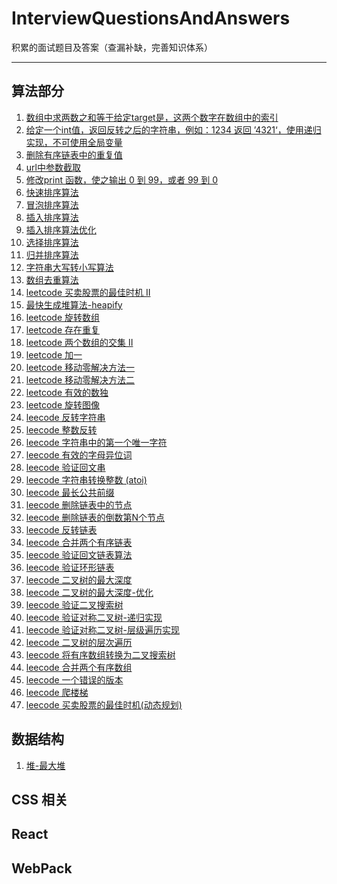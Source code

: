 <!--
 * @description: 
 * @author: JXY
 * @Date: 2019-08-28 13:53:11
 * @Email: JXY001a@aliyun.com
 * @LastEditTime: 2019-09-08 17:18:13
 -->

# InterviewQuestionsAndAnswers
积累的面试题目及答案（查漏补缺，完善知识体系）
***
## 算法部分
1. [数组中求两数之和等于给定target是，这两个数字在数组中的索引](https://github.com/JXY001A/InterviewQuestionsAndAnswers/blob/95cfdd5a0f269398c97f4355f8256dc5247a15fc/src/algroithm.js#L6)
2. [给定一个int值，返回反转之后的字符串，例如：1234 返回 ’4321‘，使用递归实现，不可使用全局变量](https://github.com/JXY001A/InterviewQuestionsAndAnswers/blob/95cfdd5a0f269398c97f4355f8256dc5247a15fc/src/algroithm.js#L33)
3. [删除有序链表中的重复值](https://github.com/JXY001A/InterviewQuestionsAndAnswers/blob/ef67e9b19e96432faaab1b39b6ef6e70c2df944c/src/algroithm.js#L54)
4. [url中参数截取](https://github.com/JXY001A/InterviewQuestionsAndAnswers/blob/e02537311cf027d666a21d8044a9130b8892e555/src/algroithm.js#L91)
5. [修改print 函数，使之输出 0 到 99，或者 99 到 0](https://github.com/JXY001A/InterviewQuestionsAndAnswers/blob/525a590eeb2ab122910ff27e206e3c08e36a5620/src/algroithm.js#L129)
6. [快速排序算法](https://github.com/JXY001A/InterviewQuestionsAndAnswers/blob/2d42a9c58642bb3ee88caeaae7be15367033a48f/src/algroithm.js#L151)
7. [冒泡排序算法](https://github.com/JXY001A/InterviewQuestionsAndAnswers/blob/a192caf4ce89e43506a636b8961944fbd2184a0f/src/algroithm.js#L189)
8. [插入排序算法](https://github.com/JXY001A/InterviewQuestionsAndAnswers/blob/d585a6a2cf6d1b0c5cb0d3aa800fb8a1e2acd5eb/src/algroithm.js#L208)
9. [插入排序算法优化](https://github.com/JXY001A/InterviewQuestionsAndAnswers/blob/d585a6a2cf6d1b0c5cb0d3aa800fb8a1e2acd5eb/src/algroithm.js#L225)
10. [选择排序算法](https://github.com/JXY001A/InterviewQuestionsAndAnswers/blob/216dfd305804e7ef4ff4aa98721f6547eb264f7d/src/algroithm.js#L242)
11. [归并排序算法](https://github.com/JXY001A/InterviewQuestionsAndAnswers/blob/66c81d40ed7ffe24b94c0a045a4f3db8350a105b/src/algroithm.js#L264)
12. [字符串大写转小写算法](https://github.com/JXY001A/InterviewQuestionsAndAnswers/blob/d8f2761ff2bbe7db54445a06e38c7cf97c0061c7/src/algroithm.js#L305)
13. [数组去重算法](https://github.com/JXY001A/InterviewQuestionsAndAnswers/blob/e9613de8566b1c631f0153dd238ee9f0009652c1/src/algroithm.js#L331)
14. [leetcode 买卖股票的最佳时机 II](https://github.com/JXY001A/InterviewQuestionsAndAnswers/blob/e9613de8566b1c631f0153dd238ee9f0009652c1/src/algroithm.js#L348)
15. [最快生成堆算法-heapify](https://github.com/JXY001A/InterviewQuestionsAndAnswers/blob/e3220005e54140a9a93d123d4686a88819ff1576/src/maxHeap_heapify.js#L9)
16. [leetcode 旋转数组](https://github.com/JXY001A/InterviewQuestionsAndAnswers/blob/2f635582d0ac0e6b54cfd405ff31bd7a484b734d/src/algroithm.js#L366)
17. [leetcode 存在重复](https://github.com/JXY001A/InterviewQuestionsAndAnswers/blob/2f635582d0ac0e6b54cfd405ff31bd7a484b734d/src/algroithm.js#L379)
18. [leetcode 两个数组的交集 II](https://github.com/JXY001A/InterviewQuestionsAndAnswers/blob/2f635582d0ac0e6b54cfd405ff31bd7a484b734d/src/algroithm.js#L392)
19. [leetcode 加一](https://github.com/JXY001A/InterviewQuestionsAndAnswers/blob/2f635582d0ac0e6b54cfd405ff31bd7a484b734d/src/algroithm.js#L412)
20. [leetcode 移动零解决方法一](https://github.com/JXY001A/InterviewQuestionsAndAnswers/blob/d0137a813ee7aff18033f6206ac76c279b7477f7/src/algroithm.js#L439)
21. [leetcode 移动零解决方法二](https://github.com/JXY001A/InterviewQuestionsAndAnswers/blob/d0137a813ee7aff18033f6206ac76c279b7477f7/src/algroithm.js#L455)
22. [leetcode 有效的数独](https://github.com/JXY001A/InterviewQuestionsAndAnswers/blob/d0137a813ee7aff18033f6206ac76c279b7477f7/src/algroithm.js#L493)
23. [leetcode  旋转图像](https://github.com/JXY001A/InterviewQuestionsAndAnswers/blob/79118a6c587d734ba084c7baa4b813de33c88da6/src/algroithm.js#L551)
24. [leecode 反转字符串](https://github.com/JXY001A/InterviewQuestionsAndAnswers/blob/79118a6c587d734ba084c7baa4b813de33c88da6/src/algroithm.js#L574)
25. [leecode 整数反转](https://github.com/JXY001A/InterviewQuestionsAndAnswers/blob/79118a6c587d734ba084c7baa4b813de33c88da6/src/algroithm.js#L587)
26. [leecode 字符串中的第一个唯一字符](https://github.com/JXY001A/InterviewQuestionsAndAnswers/blob/79118a6c587d734ba084c7baa4b813de33c88da6/src/algroithm.js#L609)
27. [leecode 有效的字母异位词](https://github.com/JXY001A/InterviewQuestionsAndAnswers/blob/9187c5d2d27099f4b7d251d979770cbb62b651c5/src/algroithm.js#L652)
28. [leecode 验证回文串](https://github.com/JXY001A/InterviewQuestionsAndAnswers/blob/9187c5d2d27099f4b7d251d979770cbb62b651c5/src/algroithm.js#L687)
29. [leecode 字符串转换整数 (atoi)](https://github.com/JXY001A/InterviewQuestionsAndAnswers/blob/9187c5d2d27099f4b7d251d979770cbb62b651c5/src/algroithm.js#L725)
30. [leecode 最长公共前缀](https://github.com/JXY001A/InterviewQuestionsAndAnswers/blob/9187c5d2d27099f4b7d251d979770cbb62b651c5/src/algroithm.js#L745)
31. [leecode 删除链表中的节点](https://github.com/JXY001A/InterviewQuestionsAndAnswers/blob/e4d759e9cf50eed5c544e2c05ed5a034bcfa56f3/src/algroithm.js#L774)
32. [leecode 删除链表的倒数第N个节点](https://github.com/JXY001A/InterviewQuestionsAndAnswers/blob/e4d759e9cf50eed5c544e2c05ed5a034bcfa56f3/src/algroithm.js#L795)
33. [leecode 反转链表](https://github.com/JXY001A/InterviewQuestionsAndAnswers/blob/e4d759e9cf50eed5c544e2c05ed5a034bcfa56f3/src/algroithm.js#L841)
34. [leecode 合并两个有序链表](https://github.com/JXY001A/InterviewQuestionsAndAnswers/blob/e3a9a4c7fe5b08fe909384cdeddc9e62e917be73/src/algroithm.js#L883)
35. [leecode 验证回文链表算法](https://github.com/JXY001A/InterviewQuestionsAndAnswers/blob/649f8aea57749851fadfcf446ab19b1fc5a621a5/src/algroithm.js#L928)
36. [leecode 验证环形链表](https://github.com/JXY001A/InterviewQuestionsAndAnswers/blob/e62bf93ece9f09902f3f7da1fb9a0510b2362423/src/algroithm.js#L958)
37. [leecode 二叉树的最大深度](https://github.com/JXY001A/InterviewQuestionsAndAnswers/blob/6eb12b6ca0ef3b17f19892e690a56ce9f24016b9/src/algroithm.js#L988)
38. [leecode 二叉树的最大深度-优化](https://github.com/JXY001A/InterviewQuestionsAndAnswers/blob/6eb12b6ca0ef3b17f19892e690a56ce9f24016b9/src/algroithm.js#L1000)
39. [leecode 验证二叉搜索树](https://github.com/JXY001A/InterviewQuestionsAndAnswers/blob/5be6eea1df430a6576637474cc3d0966885626fa/src/algroithm.js#L1025)
40. [leecode 验证对称二叉树-递归实现](https://github.com/JXY001A/InterviewQuestionsAndAnswers/blob/6d927f6fbe395320a60c9e0ab0c6f5331583f1eb/src/algroithm.js#L1058)
41. [leecode 验证对称二叉树-层级遍历实现](https://github.com/JXY001A/InterviewQuestionsAndAnswers/blob/6d927f6fbe395320a60c9e0ab0c6f5331583f1eb/src/algroithm.js#L1073)
42. [leecode 二叉树的层次遍历](https://github.com/JXY001A/InterviewQuestionsAndAnswers/blob/4e384bcc4fc5174c9e8b7056ed074509cdc91b80/src/algroithm.js#L1109)
43. [leecode 将有序数组转换为二叉搜索树](https://github.com/JXY001A/InterviewQuestionsAndAnswers/blob/f65779b6972cc1e3c1ba8833a8b490eacdeef0d0/src/algroithm.js#L1135)
44. [leecode 合并两个有序数组](https://github.com/JXY001A/InterviewQuestionsAndAnswers/blob/ee9260c522e142121dd2752746888de7e8d8d779/src/algroithm.js#L1165)
45. [leecode 一个错误的版本](https://github.com/JXY001A/InterviewQuestionsAndAnswers/blob/14486133b81395698b822f0b8af9892a851b3908/src/algroithm.js#L1191)
46. [leecode 爬楼梯](https://github.com/JXY001A/InterviewQuestionsAndAnswers/blob/441a04c4a660513e629e3447b8a5ef899749cbe7/src/algroithm.js#L1230)
47. [leecode 买卖股票的最佳时机(动态规划)](https://github.com/JXY001A/InterviewQuestionsAndAnswers/blob/2a9c8211c950cca581126495dc98ca845430a5c0/src/algroithm.js#L1247)
## 数据结构
1. [堆-最大堆](https://github.com/JXY001A/InterviewQuestionsAndAnswers/blob/bd1fa32de8e3c27b2134a623ccdc84847e10b806/src/maxHeap.js#L9)
## CSS 相关
## React
## WebPack
